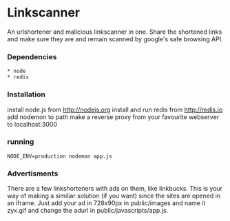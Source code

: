 Linkscanner
===
An urlshortener and malicious linkscanner in one. Share the shortened links and make sure they are and remain scanned by google's safe browsing API.

### Dependencies
    * node
    * redis

### Installation
install node.js from http://nodejs.org
install and run redis from http://redis.io
add nodemon to path
make a reverse proxy from your favourite webserver to localhost:3000

### running
    NODE_ENV=production nodemon app.js

### Advertisments
There are a few linkshorteners with ads on them, like linkbucks. This is your way of making a similiar solution (if you want) since the sites are opened in an iframe. Just add your ad in 728x90px in public/images and name it zyx<number>.gif and change the adurl in public/javascripts/app.js.
